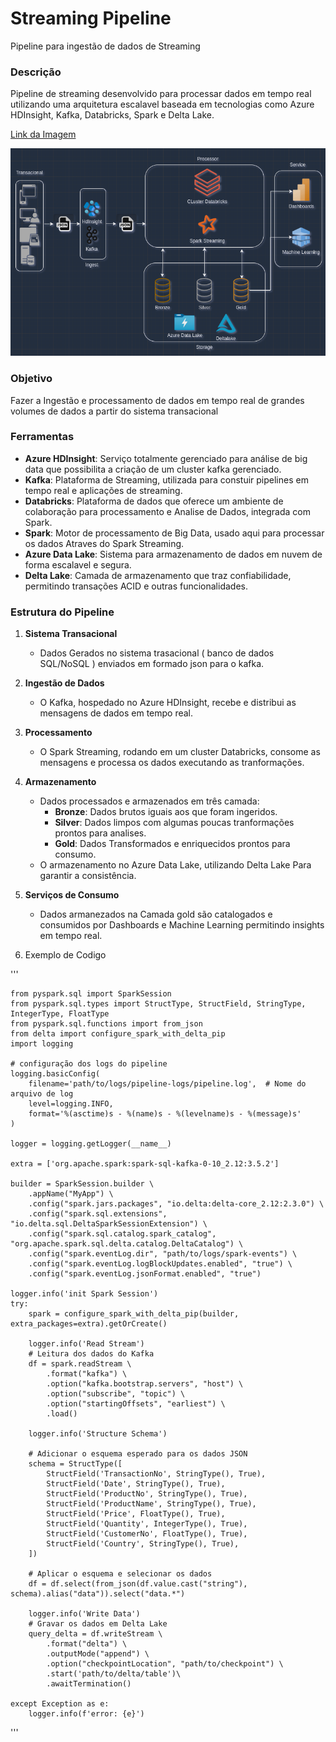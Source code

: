 # Streaming Pipeline
Pipeline para ingestão de dados de Streaming

### Descrição

Pipeline de streaming  desenvolvido para processar dados em tempo real utilizando uma arquitetura escalavel baseada em tecnologias como Azure HDInsight, Kafka, Databricks, Spark e Delta Lake.

[Link da Imagem](https://drive.google.com/file/d/1n3BJTERtmIW42N8HlJwptYRgKgs7W885/view?usp=sharing)

![Arquitetura](https://github.com/thiago-vale/streaming_pipeline/blob/master/Captura%20de%20tela%20de%202024-08-27%2020-01-40.png)

### Objetivo
Fazer a Ingestão e processamento de dados em tempo real de grandes volumes de dados a partir do sistema transacional

### Ferramentas

- **Azure HDInsight**: Serviço totalmente gerenciado para análise de big data que possibilita a criação de um cluster kafka gerenciado.
- **Kafka**: Plataforma de Streaming, utilizada para constuir pipelines em tempo real e aplicações de streaming.
- **Databricks**: Plataforma de dados que oferece um ambiente de colaboração para processamento e Analise de Dados, integrada com Spark.
- **Spark**: Motor de processamento de Big Data, usado aqui para processar os dados Atraves do Spark Streaming.
- **Azure Data Lake**: Sistema para armazenamento de dados em nuvem de forma escalavel e segura.
- **Delta Lake**: Camada de armazenamento que traz confiabilidade, permitindo transações ACID e outras funcionalidades.

### Estrutura do Pipeline

1. **Sistema Transacional**
    - Dados Gerados no sistema trasacional ( banco de dados SQL/NoSQL ) enviados em formado json para o kafka.

2. **Ingestão de Dados**
    - O Kafka, hospedado no Azure HDInsight, recebe e distribui as mensagens de dados em tempo real.

3. **Processamento**
    - O Spark Streaming, rodando em um cluster Databricks, consome as mensagens e processa os dados executando as tranformações.

4. **Armazenamento**
    - Dados processados e armazenados em três camada:
        - **Bronze**: Dados brutos iguais aos que foram ingeridos.
        - **Silver**: Dados limpos com algumas poucas tranformações prontos para analises.
        - **Gold**: Dados Transformados e enriquecidos prontos para consumo.
    - O armazenamento no Azure Data Lake, utilizando Delta Lake Para garantir a consistência.

5. **Serviços de Consumo**
    - Dados armanezados na Camada gold são catalogados e consumidos por Dashboards e Machine Learning permitindo insights em tempo real.


6. Exemplo de Codigo
   
'''

    from pyspark.sql import SparkSession
    from pyspark.sql.types import StructType, StructField, StringType, IntegerType, FloatType
    from pyspark.sql.functions import from_json
    from delta import configure_spark_with_delta_pip
    import logging
    
    # configuração dos logs do pipeline
    logging.basicConfig(
        filename='path/to/logs/pipeline-logs/pipeline.log',  # Nome do arquivo de log
        level=logging.INFO,
        format='%(asctime)s - %(name)s - %(levelname)s - %(message)s'
    )
    
    logger = logging.getLogger(__name__)
    
    extra = ['org.apache.spark:spark-sql-kafka-0-10_2.12:3.5.2']
    
    builder = SparkSession.builder \
        .appName("MyApp") \
        .config("spark.jars.packages", "io.delta:delta-core_2.12:2.3.0") \
        .config("spark.sql.extensions", "io.delta.sql.DeltaSparkSessionExtension") \
        .config("spark.sql.catalog.spark_catalog", "org.apache.spark.sql.delta.catalog.DeltaCatalog") \
        .config("spark.eventLog.dir", "path/to/logs/spark-events") \
        .config("spark.eventLog.logBlockUpdates.enabled", "true") \
        .config("spark.eventLog.jsonFormat.enabled", "true")
    
    logger.info('init Spark Session')
    try:
        spark = configure_spark_with_delta_pip(builder, extra_packages=extra).getOrCreate()
    
        logger.info('Read Stream')
        # Leitura dos dados do Kafka
        df = spark.readStream \
            .format("kafka") \
            .option("kafka.bootstrap.servers", "host") \
            .option("subscribe", "topic") \
            .option("startingOffsets", "earliest") \
            .load()
    
        logger.info('Structure Schema')
    
        # Adicionar o esquema esperado para os dados JSON
        schema = StructType([
            StructField('TransactionNo', StringType(), True),
            StructField('Date', StringType(), True),
            StructField('ProductNo', StringType(), True),
            StructField('ProductName', StringType(), True),
            StructField('Price', FloatType(), True),
            StructField('Quantity', IntegerType(), True),
            StructField('CustomerNo', FloatType(), True),
            StructField('Country', StringType(), True),
        ])
    
        # Aplicar o esquema e selecionar os dados
        df = df.select(from_json(df.value.cast("string"), schema).alias("data")).select("data.*")
    
        logger.info('Write Data')
        # Gravar os dados em Delta Lake
        query_delta = df.writeStream \
            .format("delta") \
            .outputMode("append") \
            .option("checkpointLocation", "path/to/checkpoint") \
            .start('path/to/delta/table')\
            .awaitTermination()
        
    except Exception as e:
        logger.info(f'error: {e}')
   
'''
